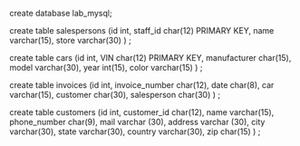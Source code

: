 create database lab_mysql;

create table salespersons
(id int,
staff_id char(12) PRIMARY KEY,
name varchar(15),
store varchar(30)
)
;

create table cars
(id int, 
VIN char(12) PRIMARY KEY,
manufacturer char(15),
model varchar(30),
year int(15),
color varchar(15)
)
;


create table invoices
(id int, 
invoice_number char(12),
date char(8),
car varchar(15),
customer char(30),
salesperson char(30)
)
;

create table customers
(id int, 
customer_id char(12),
name varchar(15),
phone_number char(9),
mail varchar (30),
address varchar (30),
city varchar(30),
state varchar(30),
country varchar(30),
zip char(15)
)
;
